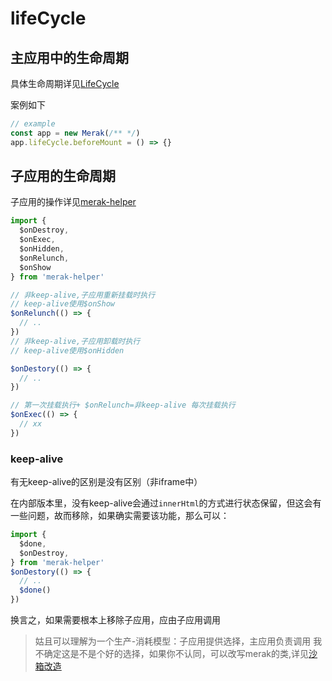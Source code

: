 # lifeCycle
## 主应用中的生命周期

具体生命周期详见[LifeCycle](../api/lifecycle.md)

案例如下
```ts
// example
const app = new Merak(/** */)
app.lifeCycle.beforeMount = () => {}
```

## 子应用的生命周期

子应用的操作详见[merak-helper](../api/helper.md)

```ts
import {
  $onDestroy,
  $onExec,
  $onHidden,
  $onRelunch,
  $onShow
} from 'merak-helper'

// 非keep-alive,子应用重新挂载时执行
// keep-alive使用$onShow
$onRelunch(() => {
  // ..
})
// 非keep-alive,子应用卸载时执行
// keep-alive使用$onHidden

$onDestory(() => {
  // ..
})

// 第一次挂载执行+ $onRelunch=非keep-alive 每次挂载执行
$onExec(() => {
  // xx
})
```
### keep-alive
有无keep-alive的区别是没有区别（非iframe中）

在内部版本里，没有keep-alive会通过`innerHtml`的方式进行状态保留，但这会有一些问题，故而移除，如果确实需要该功能，那么可以：
```ts
import {
  $done,
  $onDestroy,
} from 'merak-helper'
$onDestory(() => {
  // ..
  $done()
})
```
换言之，如果需要根本上移除子应用，应由子应用调用

> 姑且可以理解为一个生产-消耗模型：子应用提供选择，主应用负责调用
> 我不确定这是不是个好的选择，如果你不认同，可以改写merak的类,详见[沙箱改造](./reform/proxy.md)